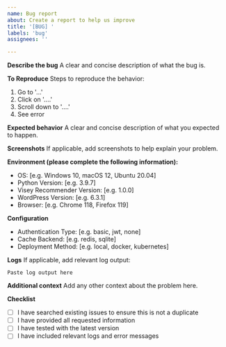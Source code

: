 ```yaml
---
name: Bug report
about: Create a report to help us improve
title: '[BUG] '
labels: 'bug'
assignees: ''

---
```


**Describe the bug**
A clear and concise description of what the bug is.

**To Reproduce**
Steps to reproduce the behavior:
1. Go to '...'
2. Click on '....'
3. Scroll down to '....'
4. See error

**Expected behavior**
A clear and concise description of what you expected to happen.

**Screenshots**
If applicable, add screenshots to help explain your problem.

**Environment (please complete the following information):**
 - OS: [e.g. Windows 10, macOS 12, Ubuntu 20.04]
 - Python Version: [e.g. 3.9.7]
 - Visey Recommender Version: [e.g. 1.0.0]
 - WordPress Version: [e.g. 6.3.1]
 - Browser: [e.g. Chrome 118, Firefox 119]

**Configuration**
- Authentication Type: [e.g. basic, jwt, none]
- Cache Backend: [e.g. redis, sqlite]
- Deployment Method: [e.g. local, docker, kubernetes]

**Logs**
If applicable, add relevant log output:
```
Paste log output here
```

**Additional context**
Add any other context about the problem here.

**Checklist**
- [ ] I have searched existing issues to ensure this is not a duplicate
- [ ] I have provided all requested information
- [ ] I have tested with the latest version
- [ ] I have included relevant logs and error messages